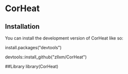 # CorHeat
## Installation

You can install the development version of CorHeat like so:

install.packages("devtools")

devtools::install_github("zllxm/CorHeat")

##Library
library(CorHeat)
